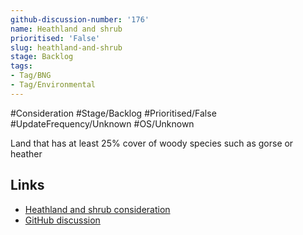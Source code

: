 ```yaml
---
github-discussion-number: '176'
name: Heathland and shrub
prioritised: 'False'
slug: heathland-and-shrub
stage: Backlog
tags:
- Tag/BNG
- Tag/Environmental
---
```


#Consideration #Stage/Backlog #Prioritised/False #UpdateFrequency/Unknown #OS/Unknown

Land that has at least 25% cover of woody species such as gorse or heather

## Links

* [Heathland and shrub consideration](https://design.planning.data.gov.uk/planning-consideration/heathland-and-shrub)
* [GitHub discussion](https://github.com/digital-land/data-standards-backlog/discussions/176)